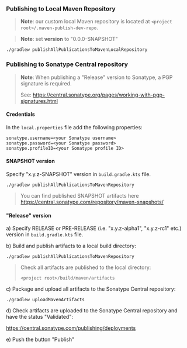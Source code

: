 ### Publishing to Local Maven Repository

> **Note**: our custom local Maven repository is located at `<project root>/.maven-publish-dev-repo`.

> **Note**: set **version** to "0.0.0-SNAPSHOT"

`./gradlew publishAllPublicationsToMavenLocalRepository`


### Publishing to Sonatype Central repository

> **Note**: When publishing a "Release" version to Sonatype, a PGP signature is required.
>
> See: https://central.sonatype.org/pages/working-with-pgp-signatures.html
        
                                                               
#### Credentials
                                 
In the `local.properties` file add the following properties:
```properties
sonatype.username=<your Sonatype username>
sonatype.password=<your Sonatype password>
sonatype.profileID=<your Sonatype profile ID>
```

#### SNAPSHOT version

Specify "x.y.z-SNAPSHOT" version in `build.gradle.kts` file.

`./gradlew publishAllPublicationsToMavenRepository`

> You can find published SNAPSHOT artifacts here https://central.sonatype.com/repository/maven-snapshots/


#### "Release" version

  a) Specify RELEASE or PRE-RELEASE (i.e. "x.y.z-alpha1", "x.y.z-rc1" etc.) version in `build.gradle.kts` file.

  b) Build and publish artifacts to a local build directory:

`./gradlew publishAllPublicationsToMavenRepository`

> Check all artifacts are published to the local directory:
>
> `<project root>/build/maven/artifacts`
>

  c) Package and upload all artifacts to the Sonatype Central repository:

`./gradlew uploadMavenArtifacts`

  d) Check artifacts are uploaded to the Sonatype Central repository and have the status "Validated":

https://central.sonatype.com/publishing/deployments

  e) Push the button "Publish"
